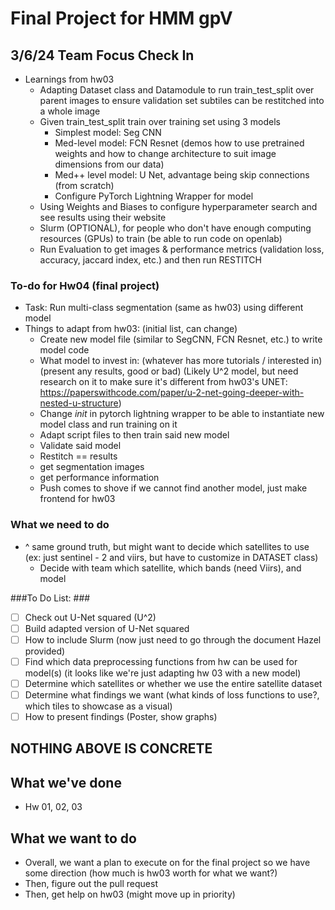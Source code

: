 # Final Project for HMM gpV #

## 3/6/24 Team Focus Check In ##
- Learnings from hw03
  - Adapting Dataset class and Datamodule to run train_test_split over parent images to ensure validation set subtiles can be restitched into a whole image
  - Given train_test_split train over training set using 3 models
    - Simplest model: Seg CNN
    - Med-level model: FCN Resnet (demos how to use pretrained weights and how to change architecture to suit image dimensions from our data)
    - Med++ level model: U Net, advantage being skip connections (from scratch)
    - Configure PyTorch Lightning Wrapper for model
  - Using Weights and Biases to configure hyperparameter search and see results using their website
  - Slurm (OPTIONAL), for people who don't have enough computing resources (GPUs) to train (be able to run code on openlab)
  - Run Evaluation to get images & performance metrics (validation loss, accuracy, jaccard index, etc.) and then run RESTITCH
 
### To-do for Hw04 (final project) ###
- Task: Run multi-class segmentation (same as hw03) using different model
- Things to adapt from hw03: (initial list, can change)
  - Create new model file (similar to SegCNN, FCN Resnet, etc.) to write model code
  - What model to invest in: (whatever has more tutorials / interested in) (present any results, good or bad) (Likely U^2 model, but need research on it to make sure it's different from hw03's UNET: https://paperswithcode.com/paper/u-2-net-going-deeper-with-nested-u-structure)
  - Change _init_ in pytorch lightning wrapper to be able to instantiate new model class and run training on it
  - Adapt script files to then train said new model
  - Validate said model
  - Restitch == results
  - get segmentation images
  - get performance information
  - Push comes to shove if we cannot find another model, just make frontend for hw03
 
### What we need to do ###
- ^ same ground truth, but might want to decide which satellites to use (ex: just sentinel - 2 and viirs, but have to customize in DATASET class)
  - Decide with team which satellite, which bands (need Viirs), and model

###To Do List: ###

- [ ] Check out U-Net squared (U^2)
- [ ] Build adapted version of U-Net squared
- [ ] How to include Slurm (now just need to go through the document Hazel provided)
- [ ] Find which data preprocessing functions from hw can be used for model(s) (it looks like we're just adapting hw 03 with a new model)
- [ ] Determine which satellites or whether we use the entire satellite dataset
- [ ] Determine what findings we want (what kinds of loss functions to use?, which tiles to showcase as a visual)
- [ ] How to present findings (Poster, show graphs)

## NOTHING ABOVE IS CONCRETE ##

## What we've done ##
- Hw 01, 02, 03

## What we want to do ##
- Overall, we want a plan to execute on for the final project so we have some direction (how much is hw03 worth for what we want?)
- Then, figure out the pull request
- Then, get help on hw03 (might move up in priority)


